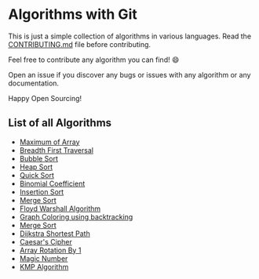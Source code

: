 # Algorithms with Git

This is just a simple collection of algorithms in various languages. Read the [CONTRIBUTING.md](CONTRIBUTING.md) file before contributing.

Feel free to contribute any algorithm you can find! :smile:

Open an issue if you discover any bugs or issues with any algorithm or any documentation.

Happy Open Sourcing!

## List of all Algorithms

- [Maximum of Array](algorithms/maximum_of_array)
- [Breadth First Traversal](algorithms/breadth_first_traversal)
- [Bubble Sort](algorithms/Bubble_Sort)
- [Heap Sort](algorithms/heap_sort)
- [Quick Sort](algorithm/quick_sort)
- [Binomial Coefficient](algorithms/binomialCoefficient)
- [Insertion Sort](algorithms/insertion_sort)
- [Merge Sort](algorithms/Merge_sort)
- [Floyd Warshall Algorithm](algorithms/floyd_warshall)
- [Graph Coloring using backtracking](algorithms/graph_coloring.c)
- [Merge Sort](algorithms/Merge_Sort)
- [Dijkstra Shortest Path](algorithms/dijkstra)
- [Caesar's Cipher](algorithms/Caesar's_cipher)
- [Array Rotation By 1](algorithms/array_rotation_by_1)
- [Magic Number](algorithms/magic_no/)
- [KMP Algorithm](algorithms/Knuth-Morris-Pratt/)
